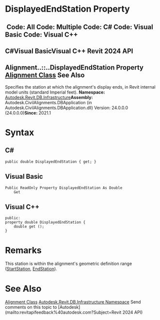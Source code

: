 # DisplayedEndStation Property

﻿
 Code: All Code: Multiple Code: C# Code: Visual Basic Code: Visual C++   
---  
C#Visual BasicVisual C++
Revit 2024 API  
---  
Alignment..::..DisplayedEndStation Property   
[Alignment Class](6594712d-3b22-9b08-ab4c-782df88f36d1.md "Alignment Class") See Also  
---  
Specifies the station at which the alignment's display ends, in Revit internal model units (standard Imperial feet). 
**Namespace:** [Autodesk.Revit.DB.Infrastructure](cedea963-42a0-acf8-0f0e-5477c4212ae9.md "Autodesk.Revit.DB.Infrastructure Namespace")**Assembly:** Autodesk.CivilAlignments.DBApplication (in Autodesk.CivilAlignments.DBApplication.dll) Version: 24.0.0.0 (24.0.0.0)**Since:** 2021.1 
# Syntax
C#  
---  
```text
public double DisplayedEndStation { get; }
```
  
Visual Basic  
---  
```text
Public ReadOnly Property DisplayedEndStation As Double
	Get
```
  
Visual C++  
---  
```text
public:
property double DisplayedEndStation {
	double get ();
}
```
  
# Remarks
This station is within the alignment's geometric definition range ([StartStation](e3cf3a39-2fd0-f651-3366-f71a15fb5615.md "StartStation Property"), [EndStation](cbfe6749-6c31-dcd3-e111-15fb2c04f042.md "EndStation Property")). 
# See Also
[Alignment Class](6594712d-3b22-9b08-ab4c-782df88f36d1.md "Alignment Class")
[Autodesk.Revit.DB.Infrastructure Namespace](cedea963-42a0-acf8-0f0e-5477c4212ae9.md "Autodesk.Revit.DB.Infrastructure Namespace")
Send comments on this topic to [Autodesk](mailto:revitapifeedback%40autodesk.com?Subject=Revit 2024 API)